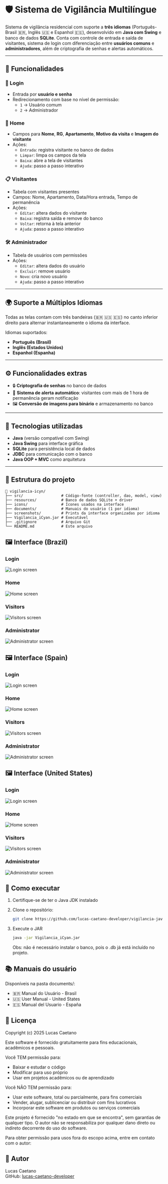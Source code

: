 # 🛡️ Sistema de Vigilância Multilíngue

Sistema de vigilância residencial com suporte a **três idiomas** (Português-Brasil 🇧🇷, Inglês 🇺🇸 e Espanhol 🇪🇸), desenvolvido em **Java com Swing** e banco de dados **SQLite**. Conta com controle de entrada e saída de visitantes, sistema de login com diferenciação entre **usuários comuns** e **administradores**, além de criptografia de senhas e alertas automáticos.

---

## 🚀 Funcionalidades

### 🔐 Login

- Entrada por **usuário e senha**
- Redirecionamento com base no nível de permissão:
  - `1` → Usuário comum
  - `2` → Administrador

### 🧾 Home

- Campos para **Nome**, **RG**, **Apartamento**, **Motivo da visita** e **Imagem do visitante**
- Ações:
  - `Entrada`: registra visitante no banco de dados
  - `Limpar`: limpa os campos da tela
  - `Baixa`: abre a tela de visitantes
  - `Ajuda`: passo a passo interativo

### 📋 Visitantes

- Tabela com visitantes presentes
- Campos: Nome, Apartamento, Data/Hora entrada, Tempo de permanência
- Ações:
  - `Editar`: altera dados do visitante
  - `Baixa`: registra saída e remove do banco
  - `Voltar`: retorna à tela anterior
  - `Ajuda`: passo a passo interativo

### 🛠️ Administrador

- Tabela de usuários com permissões
- Ações:
  - `Editar`: altera dados do usuário
  - `Excluir`: remove usuário
  - `Novo`: cria novo usuário
  - `Ajuda`: passo a passo interativo

---

## 🌍 Suporte a Múltiplos Idiomas

Todas as telas contam com três bandeiras (🇧🇷 🇺🇸 🇪🇸) no canto inferior direito para alternar instantaneamente o idioma da interface.

Idiomas suportados:

- **Português (Brasil)**
- **Inglês (Estados Unidos)**
- **Espanhol (Espanha)**

---

## ⚙️ Funcionalidades extras

- 🔒 **Criptografia de senhas** no banco de dados
- 🧠 **Sistema de alerta automático**: visitantes com mais de 1 hora de permanência geram notificação
- 🖼️ **Conversão de imagens para binário** e armazenamento no banco

---

## 💾 Tecnologias utilizadas

- **Java** (versão compatível com Swing)
- **Java Swing** para interface gráfica
- **SQLite** para persistência local de dados
- **JDBC** para comunicação com o banco
- **Java OOP + MVC** como arquitetura

---

## 📁 Estrutura do projeto

```text
📁 vigilancia-icyn/
├── src/                 # Código-fonte (controller, dao, model, view)
├── resources/           # Banco de dados SQLite + driver
├── icons/               # Ícones usados na interface
├── documents/           # Manuais do usuário (1 por idioma)
├── screenshots/         # Prints da interface organizadas por idioma
├── Vigilancia_iCyan.jar # Executável
├── .gitignore           # Arquivo Git
└── README.md            # Este arquivo
```

## 🖼️ Interface (Brazil)

### Login

![Login screen](./screenshots/Brazil/login-screen.png)

### Home

![Home screen](./screenshots/Brazil/home-screen.png)

### Visitors

![Visitors screen](./screenshots/Brazil/visitors-screen.png)

### Administrator

![Administrator screen](./screenshots/Brazil/administrator-screen.png)

## 🖼️ Interface (Spain)

### Login

![Login screen](./screenshots/Spain/login-screen.png)

### Home

![Home screen](./screenshots/Spain/home-screen.png)

### Visitors

![Visitors screen](./screenshots/Spain/visitors-screen.png)

### Administrator

![Administrator screen](./screenshots/Spain/administrator-screen.png)

## 🖼️ Interface (United States)

### Login

![Login screen](./screenshots/United%20States/login-screen.png)

### Home

![Home screen](./screenshots/United%20States/home-screen.png)

### Visitors

![Visitors screen](./screenshots/United%20States/visitors-screen.png)

### Administrator

![Administrator screen](./screenshots/United%20States/administrator-screen.png)

## 📝 Como executar

1. Certifique-se de ter o Java JDK instalado

2. Clone o repositório:

   ```bash
   git clone https://github.com/lucas-caetano-developer/vigilancia-java.git
   ```

3. Execute o JAR
   ```bash
   java -jar Vigilancia_iCyan.jar
   ```
   Obs: não é necessário instalar o banco, pois o .db já está incluído no projeto.

## 📚 Manuais do usuário

Disponíveis na pasta documents/:

- 🇧🇷 Manual do Usuário - Brasil
- 🇺🇸 User Manual - United States
- 🇪🇸 Manual del Usuario - España

## 📝 Licença

Copyright (c) 2025 Lucas Caetano

Este software é fornecido gratuitamente para fins educacionais, acadêmicos e pessoais.

Você TEM permissão para:

- Baixar e estudar o código
- Modificar para uso próprio
- Usar em projetos acadêmicos ou de aprendizado

Você NÃO TEM permissão para:

- Usar este software, total ou parcialmente, para fins comerciais
- Vender, alugar, sublicenciar ou distribuir com fins lucrativos
- Incorporar este software em produtos ou serviços comerciais

Este projeto é fornecido "no estado em que se encontra", sem garantias de qualquer tipo. O autor não se responsabiliza por qualquer dano direto ou indireto decorrente do uso do software.

Para obter permissão para usos fora do escopo acima, entre em contato com o autor:

## 👤 Autor

Lucas Caetano  
GitHub: [lucas-caetano-developer](https://github.com/lucas-caetano-developer)

